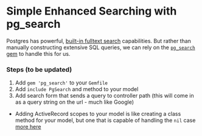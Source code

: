 # Simple Enhanced Searching with pg_search

Postgres has powerful, [built-in fulltext search](http://www.postgresql.org/docs/9.5/static/textsearch.html) capabilities. But rather than manually constructing extensive SQL queries, we can rely on the [`pg_search` gem](https://github.com/Casecommons/pg_search/blob/master/README.md) to handle this for us.

### Steps (to be updated)

1. Add `gem 'pg_search'` to your `Gemfile`
2. Add `include PgSearch` and method to your model
3. Add search form that sends a query to controller path (this will come in as a query string on the url - much like Google)

- Adding ActiveRecord scopes to your model is like creating a class method for your model, but one that is capable of handling the `nil` case [more here](http://aspiringwebdev.com/use-activerecord-scopes-not-class-methods-in-rails-to-avoid-errors/)
